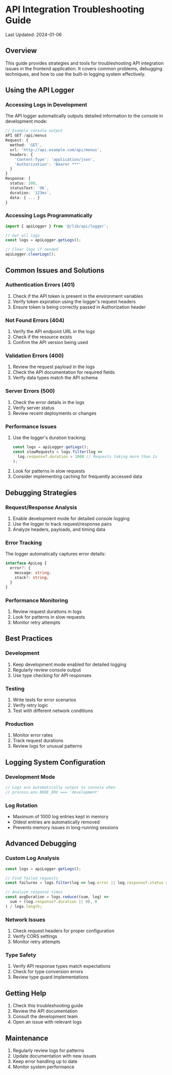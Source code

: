# API Integration Troubleshooting Guide
Last Updated: 2024-01-06

## Overview
This guide provides strategies and tools for troubleshooting API integration issues in the frontend application. It covers common problems, debugging techniques, and how to use the built-in logging system effectively.

## Using the API Logger

### Accessing Logs in Development
The API logger automatically outputs detailed information to the console in development mode:

```typescript
// Example console output
API GET /api/menus
Request: {
  method: 'GET',
  url: 'http://api.example.com/api/menus',
  headers: {
    'Content-Type': 'application/json',
    'Authorization': 'Bearer ***'
  }
}
Response: {
  status: 200,
  statusText: 'OK',
  duration: '123ms',
  data: { ... }
}
```

### Accessing Logs Programmatically
```typescript
import { apiLogger } from '@/lib/api/logger';

// Get all logs
const logs = apiLogger.getLogs();

// Clear logs if needed
apiLogger.clearLogs();
```

## Common Issues and Solutions

### Authentication Errors (401)
1. Check if the API token is present in the environment variables
2. Verify token expiration using the logger's request headers
3. Ensure token is being correctly passed in Authorization header

### Not Found Errors (404)
1. Verify the API endpoint URL in the logs
2. Check if the resource exists
3. Confirm the API version being used

### Validation Errors (400)
1. Review the request payload in the logs
2. Check the API documentation for required fields
3. Verify data types match the API schema

### Server Errors (500)
1. Check the error details in the logs
2. Verify server status
3. Review recent deployments or changes

### Performance Issues
1. Use the logger's duration tracking:
   ```typescript
   const logs = apiLogger.getLogs();
   const slowRequests = logs.filter(log => 
     log.response?.duration > 1000 // Requests taking more than 1s
   );
   ```
2. Look for patterns in slow requests
3. Consider implementing caching for frequently accessed data

## Debugging Strategies

### Request/Response Analysis
1. Enable development mode for detailed console logging
2. Use the logger to track request/response pairs
3. Analyze headers, payloads, and timing data

### Error Tracking
The logger automatically captures error details:
```typescript
interface ApiLog {
  error?: {
    message: string;
    stack?: string;
  }
}
```

### Performance Monitoring
1. Review request durations in logs
2. Look for patterns in slow requests
3. Monitor retry attempts

## Best Practices

### Development
1. Keep development mode enabled for detailed logging
2. Regularly review console output
3. Use type checking for API responses

### Testing
1. Write tests for error scenarios
2. Verify retry logic
3. Test with different network conditions

### Production
1. Monitor error rates
2. Track request durations
3. Review logs for unusual patterns

## Logging System Configuration

### Development Mode
```typescript
// Logs are automatically output to console when
// process.env.NODE_ENV === 'development'
```

### Log Rotation
- Maximum of 1000 log entries kept in memory
- Oldest entries are automatically removed
- Prevents memory issues in long-running sessions

## Advanced Debugging

### Custom Log Analysis
```typescript
const logs = apiLogger.getLogs();

// Find failed requests
const failures = logs.filter(log => log.error || log.response?.status >= 400);

// Analyze response times
const avgDuration = logs.reduce((sum, log) => 
  sum + (log.response?.duration || 0), 0
) / logs.length;
```

### Network Issues
1. Check request headers for proper configuration
2. Verify CORS settings
3. Monitor retry attempts

### Type Safety
1. Verify API response types match expectations
2. Check for type conversion errors
3. Review type guard implementations

## Getting Help
1. Check this troubleshooting guide
2. Review the API documentation
3. Consult the development team
4. Open an issue with relevant logs

## Maintenance
1. Regularly review logs for patterns
2. Update documentation with new issues
3. Keep error handling up to date
4. Monitor system performance
